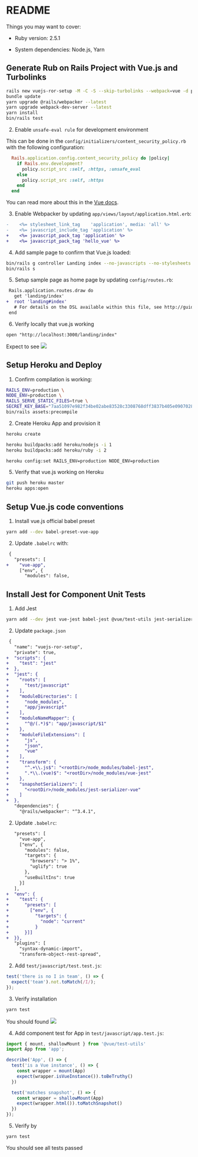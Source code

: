 # README

Things you may want to cover:

* Ruby version: 2.5.1

* System dependencies: Node.js, Yarn

## Generate Rub on Rails Project with Vue.js and Turbolinks

```bash
rails new vuejs-ror-setup -M -C -S --skip-turbolinks --webpack=vue -d postgresql
bundle update
yarn upgrade @rails/webpacker --latest
yarn upgrade webpack-dev-server --latest
yarn install
bin/rails test
```
2. Enable `unsafe-eval rule` for development environment

This can be done in the `config/initializers/content_security_policy.rb` with the following
configuration:

```ruby
  Rails.application.config.content_security_policy do |policy|
    if Rails.env.development?
      policy.script_src :self, :https, :unsafe_eval
    else
      policy.script_src :self, :https
    end
  end
```
You can read more about this in the [Vue docs](https://vuejs.org/v2/guide/installation.html#CSP-environments).

3. Enable Webpacker by updating `app/views/layout/application.html.erb`:

```diff
-    <%= stylesheet_link_tag    'application', media: 'all' %>
-    <%= javascript_include_tag 'application' %>
+    <%= javascript_pack_tag 'application' %>
+    <%= javascript_pack_tag 'hello_vue' %>
```

4. Add sample page to confirm that Vue.js loaded:

```bash
bin/rails g controller Landing index --no-javascripts --no-stylesheets --no-helper --no-assets --no-fixture
bin/rails s
```
5. Setup sample page as home page by updating `config/routes.rb`:

```diff
 Rails.application.routes.draw do
   get 'landing/index'   
+  root 'landing#index'
   # For details on the DSL available within this file, see http://guides.rubyonrails.org/routing.html
 end
``` 

6. Verify locally that vue.js working

`open "http://localhost:3000/landing/index"`

Expect to see ![](https://cl.ly/3X43283o1f3b/Image%202018-01-22%20at%2010.04.46.public.png)

## Setup Heroku and Deploy

1. Confirm compilation is working:
  
```bash
RAILS_ENV=production \
NODE_ENV=production \
RAILS_SERVE_STATIC_FILES=true \
SECRET_KEY_BASE="7aa51097e982f34be02abe83528c3308768dff3837b405e0907028c750d22d067367fb79e2b223e3f223fea50ddf2d5dc9b3c933cf5bc8c7f2a3d3d75f73c4a7" \
bin/rails assets:precompile
```

2. Create Heroku App and provision it

```bash
heroku create

heroku buildpacks:add heroku/nodejs -i 1
heroku buildpacks:add heroku/ruby -i 2

heroku config:set RAILS_ENV=production NODE_ENV=production
```

5. Verify that vue.js working on Heroku

```bash
git push heroku master
heroku apps:open
```

## Setup Vue.js code conventions

1. Install vue.js official babel preset

```bash
yarn add --dev babel-preset-vue-app
```

2. Update `.babelrc` with:

```diff
 {
   "presets": [
+    "vue-app",
     ["env", {
       "modules": false,
```

## Install Jest for Component Unit Tests

1. Add Jest

```bash
yarn add --dev jest vue-jest babel-jest @vue/test-utils jest-serializer-vue
```

2. Update `package.json`

```diff
 {
   "name": "vuejs-ror-setup",
   "private": true,
+  "scripts": {
+    "test": "jest"
+  },
+  "jest": {
+    "roots": [
+      "test/javascript"
+    ],
+    "moduleDirectories": [
+      "node_modules",
+      "app/javascript"
+    ],
+    "moduleNameMapper": {
+      "^@/(.*)$": "app/javascript/$1"
+    },
+    "moduleFileExtensions": [
+      "js",
+      "json",
+      "vue"
+    ],
+    "transform": {
+      "^.+\\.js$": "<rootDir>/node_modules/babel-jest",
+      ".*\\.(vue)$": "<rootDir>/node_modules/vue-jest"
+    },
+    "snapshotSerializers": [
+      "<rootDir>/node_modules/jest-serializer-vue"
+    ]
+  },
   "dependencies": {
     "@rails/webpacker": "^3.4.1",
```

2. Update `.babelrc`:

```diff
   "presets": [
     "vue-app",
     ["env", {
       "modules": false,
       "targets": {
         "browsers": "> 1%",
         "uglify": true
       },
       "useBuiltIns": true
     }]
   ],   
+  "env": {
+    "test": {
+      "presets": [
+        ["env", {
+          "targets": {
+            "node": "current"
+          }
+      }]]
+  }},
   "plugins": [
     "syntax-dynamic-import",
     "transform-object-rest-spread",
```

2. Add `test/javascript/test.test.js`:

```js
test('there is no I in team', () => {
  expect('team').not.toMatch(/I/);
});
```

3. Verify installation

```bash
yarn test
```

You should found ![](https://cl.ly/3y0d2E110c3H/Image%202018-03-31%20at%2019.18.54.public.png)

4. Add component test for App in `test/javascript/app.test.js`:

```js
import { mount, shallowMount } from '@vue/test-utils'
import App from 'app';

describe('App', () => {
  test('is a Vue instance', () => {
    const wrapper = mount(App)
    expect(wrapper.isVueInstance()).toBeTruthy()
  })

  test('matches snapshot', () => {
    const wrapper = shallowMount(App)
    expect(wrapper.html()).toMatchSnapshot()
  })
});
```

5. Verify by

```bash
yarn test
```

You should see all tests passed

